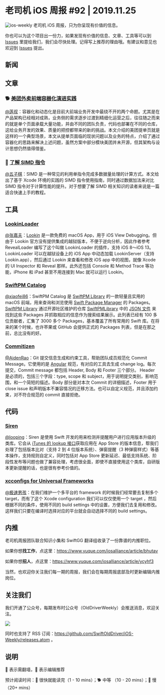 # 老司机 iOS 周报 #92 | 2019.11.25

![ios-weekly](https://github.com/SwiftOldDriver/iOS-Weekly/blob/master/assets/ios-weekly.png?raw=true)
老司机 iOS 周报，只为你呈现有价值的信息。

你也可以为这个项目出一份力，如果发现有价值的信息、文章、工具等可以到 [Issues](https://github.com/SwiftOldDriver/iOS-Weekly/issues) 里提给我们，我们会尽快处理。记得写上推荐的理由哦。有建议和意见也欢迎到 [Issues](https://github.com/SwiftOldDriver/iOS-Weekly/issues) 提出。

## 新闻


## 文章

### 🐕 [美团外卖前端容器化演进实践](https://mp.weixin.qq.com/s/SAuKvlB0Bfj7dRIBzkhO8w)
[@莲叔](https://weibo.com/aaaron7)：容器化和动态化是目前大前端业务开发中最绕不开的两个命题。尤其是在产品架构已经相对成熟，业务侧的需求逐步过渡到精细化运营之后，往往随之而来的就是单个页面承载大量功能，并由不同的团队负责，代码也部署在不同的仓库，这给业务开发的效果、质量的把控都带来的新的挑战。本文介绍的美团提单页就是这样的一个典型场景，本文从提单页面临的现状问题以及业务的特点，介绍了通过容器化的思路来解决上述问题，虽然方案中部分模块美团并未开源，但其架构与设计思想仍然值得借鉴。

### 🐎 [了解 SIMD 指令](http://satanwoo.github.io/2019/12/01/SIMD-1/)
[@五子棋](https://github.com/SatanWoo)：SIMD 是一种常见的利用单指令完成多数据量处理的计算方式。本文给出了基于 Xcode 环境的实践的 SIMD 指令使用指南，同时通过数据加法来对比 SIMD 指令对于计算性能的提升。对于想要了解 SIMD 相关知识的读者来说是一篇适合快速上手的教程。


## 工具

### [LookinLoader](https://github.com/creantan/LookinLoader)

[@张嘉夫](https://github.com/josephchang10)：[Lookin](https://lookin.work/) 是一款免费的 macOS App，用于 iOS View Debugging。但由于 Lookin 官方没有提供集成的越狱版本，不便于逆向分析，因此作者参考 RevealLoader 编写了这个叫做 LookinLoader 的插件，支持 iOS 8～iOS 13。LookinLoader 可以在越狱设备上的 iOS App 中动态加载 LookinServer（支持 Lookin.app），然后通过 Lookin 来查看和修改 iOS app 中的视图，就像 Xcode 的 UI Inspector 和 Reveal 那样。此外还包括 Console 和 Method Trace 等功能，iPhone 和 iPad 甚至不用连接到 Mac 就可以运行 Lookin。

### [SwiftPM Catalog](https://zeezide.com/en/products/swiftpmcatalog/)

[@xiaofei86](https://weibo.com/xuyafei86)：SwiftPM Catalog 是 [SwiftPM Library](https://swiftpm.co) 的一款轻量且实用的 macOS 前端，用来查询和浏览使用 [Swift Package Manager](https://swift.org/package-manager/)  的 Packages。[SwiftPM Library](https://swiftpm.co) 通过开源社区维护的仓库 [SwiftPMLibrary](https://github.com/daveverwer/SwiftPMLibrary) 中的 [JSON 文件](https://github.com/daveverwer/SwiftPMLibrary/blob/master/packages.json) 来找到这些 Packages 并抓取相应的信息作为搜索结果展示。此列表已经有 100 多位贡献者，汇集了 3000 多个 Packages，基本覆盖了所有常用的 Swift 库。在将来的某个时候，也许苹果或 GitHub 会提供正式的 Packages 列表，但是在那之前，总比没有的好。


### [Commitizen](https://github.com/commitizen/cz-cli)

[@AidenRao](https://weibo.com/AidenRao)：Git 提交信息生成和约束工具，帮助团队成员规范化 Commit Message。它使用的是 [Angular](https://docs.google.com/document/d/1QrDFcIiPjSLDn3EL15IJygNPiHORgU1_OOAqWjiDU5Y/edit#heading=h.greljkmo14y0) 规范，有对应的工具去生成 change log。每次提交，Commit message 都包括 Header, Body 和 Footer 三个部分。 Header 是必须的，包括三个字段：type, scope 和 subject，用于说明提交类别，影响范围，和一个简短的描述。Body 部分是对本次 Commit 的详细描述，Footer 用于 close issue 和声明版本不兼容情况的迁移方法。也可以自定义规范，并且添加约束，对不符合规范的 commit 直接拒绝。

## 代码

### [Siren](https://github.com/ArtSabintsev/Siren)

[@looping](https://github.com/looping)：Siren 是使用 Swift 开发的用来检测并提醒用户进行应用版本升级的类库。它会从 [iTunes 的 lookup 接口](https://developer.apple.com/library/archive/documentation/AudioVideo/Conceptual/iTuneSearchAPI/LookupExamples.html)获取应用在 App Store 的版本信息，帮我们处理了包括版本比对（支持 2 到 4 位版本系统）、弹窗提醒（3 种弹窗样式）等基本操作，支持规则自定义，同时包括对 App Store 更新延迟、最低支持系统、阶段性发布等问题也做了兼容处理，考虑很全面，即使不直接使用这个类库，自研版本更新提醒的话，也是很有参考价值的。

### [xcconfigs for Universal Frameworks](https://github.com/mrackwitz/xcconfigs)

[@极速男孩](https://github.com/ztlyyznf001)：在我们维护一个多平台的 framework 的时候我们经常要去复制多个 target，而有了这个 Xcode configuration 我们可以仅仅使用一个 target ，然后根据不同的条件，使用不同的 build settings 中的设置，方便我们去复用和修改。这样我们只要在编译时选择对应的平台就会自动选择不同的 build settings。

## 内推

老司机周报团队联合知识小集和 SwiftGG 翻译组收录了一份靠谱的内推职位。

如果你想**找工作**，点这里：https://www.yuque.com/iosalliance/article/bhutav

如果你想**招人**，点这里：https://www.yuque.com/iosalliance/article/ycyhf3

当然，也欢迎你关注我们每一期的周报，我们会在每期周报底部及时更新编辑内推岗位。

## 关注我们

我们开通了公众号，每期发布时公众号（OldDriverWeekly）会推送消息，欢迎关注。

![](https://github.com/SwiftOldDriver/iOS-Weekly/blob/master/assets/qrcode_for_wechat.jpg?raw=true)

同时也支持了 RSS 订阅：https://github.com/SwiftOldDriver/iOS-Weekly/releases.atom 。

## 说明

🚧 表示需翻墙，🌟 表示编辑推荐

预计阅读时间：🐎 很快就能读完（1 - 10 mins）；🐕 中等 （10 - 20 mins）；🐢 慢（20+ mins）
